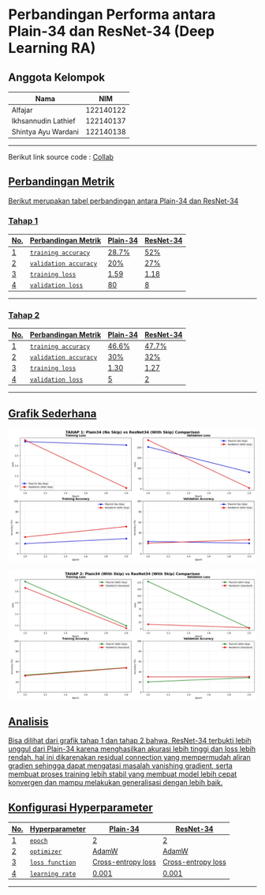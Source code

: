 # Perbandingan Performa antara Plain-34 dan ResNet-34 (Deep Learning RA)

## **Anggota Kelompok**

| **Nama**                    | **NIM**   |
| --------------------------- | --------- | 
| Alfajar                 | 122140122 |
| Ikhsannudin Lathief     | 122140137 |
| Shintya Ayu Wardani     | 122140138 | 
---

Berikut link source code : <a href="https://colab.research.google.com/drive/17uu26xLrM-hf8yF04S_icx59O8YLP-5k?usp=sharing">Collab

## **Perbandingan Metrik**

Berikut merupakan tabel perbandingan antara Plain-34 dan ResNet-34

### Tahap 1

| **No.** | **Perbandingan Metrik**         | **Plain-34**  | **ResNet-34**  |
|-----|-------------------------------------|---------------|----------------|
| 1   | `training accuracy`                 |     28.7%     |   52%          |
| 2   | `validation accuracy`               |     20%       |   27%          |
| 3   | `training loss`                     |     1.59      |   1.18         |
| 4   | `validation loss`                   |     80        |   8            |
---

### Tahap 2

| **No.** | **Perbandingan Metrik**         | **Plain-34**  | **ResNet-34**  |
|-----|-------------------------------------|---------------|----------------|
| 1   | `training accuracy`                 |     46.6%     |   47.7%        |
| 2   | `validation accuracy`               |     30%       |   32%          |
| 3   | `training loss`                     |     1.30      |   1.27         |
| 4   | `validation loss`                   |     5         |   2            |
---

## **Grafik Sederhana**

![Tahap 1](Tahap%201.jpg)

![Tahap 2](Tahap%202.jpg)

## **Analisis**

Bisa dilihat dari grafik tahap 1 dan tahap 2 bahwa, ResNet-34 terbukti lebih unggul dari Plain-34 karena menghasilkan akurasi lebih tinggi dan loss lebih rendah. hal ini dikarenakan residual connection yang mempermudah aliran gradien sehingga dapat mengatasi masalah vanishing gradient, serta membuat proses training lebih stabil yang membuat model lebih cepat konvergen dan mampu melakukan generalisasi dengan lebih baik.

## **Konfigurasi Hyperparameter**

| **No.** | **Hyperparameter** | **Plain-34**      | **ResNet-34**    |
|-----|------------------------|-------------------|------------------|
| 1   | `epoch`                |        2          |        2         |
| 2   | `optimizer`            |      AdamW        |      AdamW       |
| 3   | `loss function`        | Cross-entropy loss|Cross-entropy loss|
| 4   | `learning rate`        |       0.001       |      0.001       |
---
